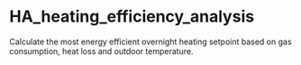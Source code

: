 # HA_heating_efficiency_analysis
Calculate the most energy efficient overnight heating setpoint based on gas consumption, heat loss and outdoor temperature.
